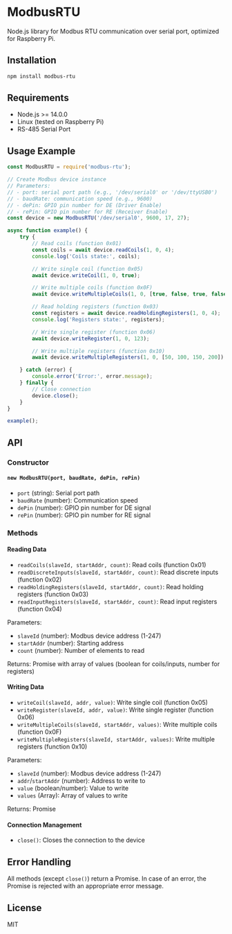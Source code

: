 # ModbusRTU

Node.js library for Modbus RTU communication over serial port, optimized for Raspberry Pi.

## Installation

```bash
npm install modbus-rtu
```

## Requirements

- Node.js >= 14.0.0
- Linux (tested on Raspberry Pi)
- RS-485 Serial Port

## Usage Example

```javascript
const ModbusRTU = require('modbus-rtu');

// Create Modbus device instance
// Parameters:
// - port: serial port path (e.g., '/dev/serial0' or '/dev/ttyUSB0')
// - baudRate: communication speed (e.g., 9600)
// - dePin: GPIO pin number for DE (Driver Enable)
// - rePin: GPIO pin number for RE (Receiver Enable)
const device = new ModbusRTU('/dev/serial0', 9600, 17, 27);

async function example() {
    try {
        // Read coils (function 0x01)
        const coils = await device.readCoils(1, 0, 4);
        console.log('Coils state:', coils);

        // Write single coil (function 0x05)
        await device.writeCoil(1, 0, true);

        // Write multiple coils (function 0x0F)
        await device.writeMultipleCoils(1, 0, [true, false, true, false]);

        // Read holding registers (function 0x03)
        const registers = await device.readHoldingRegisters(1, 0, 4);
        console.log('Registers state:', registers);

        // Write single register (function 0x06)
        await device.writeRegister(1, 0, 123);

        // Write multiple registers (function 0x10)
        await device.writeMultipleRegisters(1, 0, [50, 100, 150, 200]);

    } catch (error) {
        console.error('Error:', error.message);
    } finally {
        // Close connection
        device.close();
    }
}

example();
```

## API

### Constructor

#### `new ModbusRTU(port, baudRate, dePin, rePin)`

- `port` (string): Serial port path
- `baudRate` (number): Communication speed
- `dePin` (number): GPIO pin number for DE signal
- `rePin` (number): GPIO pin number for RE signal

### Methods

#### Reading Data

- `readCoils(slaveId, startAddr, count)`: Read coils (function 0x01)
- `readDiscreteInputs(slaveId, startAddr, count)`: Read discrete inputs (function 0x02)
- `readHoldingRegisters(slaveId, startAddr, count)`: Read holding registers (function 0x03)
- `readInputRegisters(slaveId, startAddr, count)`: Read input registers (function 0x04)

Parameters:
- `slaveId` (number): Modbus device address (1-247)
- `startAddr` (number): Starting address
- `count` (number): Number of elements to read

Returns: Promise with array of values (boolean for coils/inputs, number for registers)

#### Writing Data

- `writeCoil(slaveId, addr, value)`: Write single coil (function 0x05)
- `writeRegister(slaveId, addr, value)`: Write single register (function 0x06)
- `writeMultipleCoils(slaveId, startAddr, values)`: Write multiple coils (function 0x0F)
- `writeMultipleRegisters(slaveId, startAddr, values)`: Write multiple registers (function 0x10)

Parameters:
- `slaveId` (number): Modbus device address (1-247)
- `addr`/`startAddr` (number): Address to write to
- `value` (boolean/number): Value to write
- `values` (Array): Array of values to write

Returns: Promise

#### Connection Management

- `close()`: Closes the connection to the device

## Error Handling

All methods (except `close()`) return a Promise. In case of an error, the Promise is rejected with an appropriate error message.

## License

MIT 
